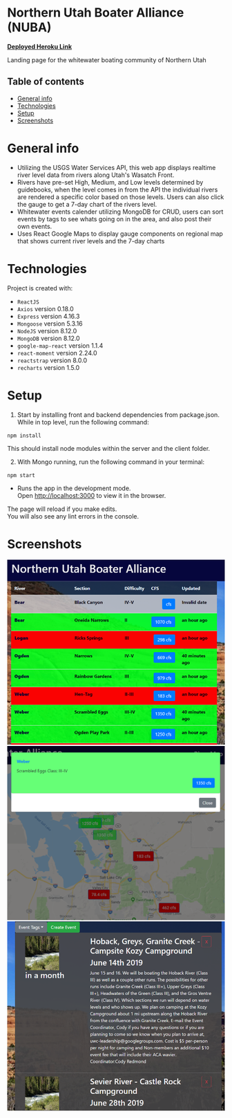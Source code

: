 # Northern Utah Boater Alliance (NUBA) #

**[Deployed Heroku Link](https://enigmatic-wave-85254.herokuapp.com/)**

Landing page for the whitewater boating community of Northern Utah

## Table of contents
* [General info](#general-info)
* [Technologies](#technologies)
* [Setup](#setup)
* [Screenshots](#screenshots)

# General info #

- Utilizing the USGS Water Services API, this web app displays realtime river level data from rivers along Utah's Wasatch Front.
- Rivers have pre-set High, Medium, and Low levels determined by guidebooks, when the level comes in from the API the individual rivers are rendered a specific color based on those levels. Users can also click the gauge to get a 7-day chart of the rivers level.  
- Whitewater events calender utilizing MongoDB for CRUD, users can sort events by tags to see whats going on in the area, and also post their own events.
- Uses React Google Maps to display gauge components on regional map that shows current river levels and the 7-day charts

# Technologies #
Project is created with:
* `ReactJS` 
* `Axios` version 0.18.0
* `Express` version 4.16.3
* `Mongoose` version 5.3.16
* `NodeJS` version 8.12.0
* `MongoDB` version 8.12.0
* `google-map-react` version 1.1.4
* `react-moment` version 2.24.0
* `reactstrap` version 8.0.0
* `recharts` version 1.5.0

# Setup # 

1. Start by installing front and backend dependencies from package.json. While in top level, run the following command:
```
npm install
```
This should install node modules within the server and the client folder.

2. With Mongo running, run the following command in your terminal:
```
npm start
```
- Runs the app in the development mode.<br>
Open [http://localhost:3000](http://localhost:3000) to view it in the browser.

The page will reload if you make edits.<br>
You will also see any lint errors in the console.

# Screenshots #
![Screenshot](./client/src/components/images/rivers.PNG)
![Screenshot](./client/src/components/images/map.PNG)
![Screenshot](./client/src/components/images/events.PNG)


